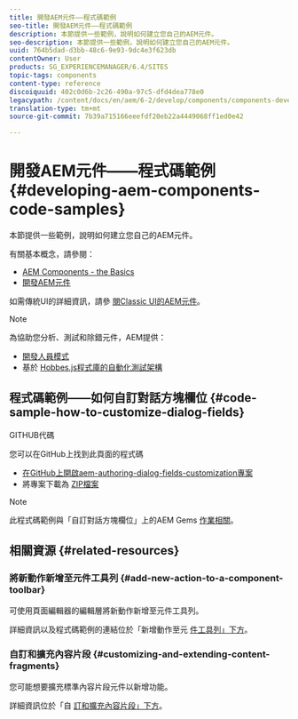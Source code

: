 ```yaml
---
title: 開發AEM元件——程式碼範例
seo-title: 開發AEM元件——程式碼範例
description: 本節提供一些範例，說明如何建立您自己的AEM元件。
seo-description: 本節提供一些範例，說明如何建立您自己的AEM元件。
uuid: 764b5dad-d3bb-48c6-9e93-9dc4e3f623db
contentOwner: User
products: SG_EXPERIENCEMANAGER/6.4/SITES
topic-tags: components
content-type: reference
discoiquuid: 402c0d6b-2c26-490a-97c5-dfd4dea778e0
legacypath: /content/docs/en/aem/6-2/develop/components/components-develop
translation-type: tm+mt
source-git-commit: 7b39a715166eeefdf20eb22a4449068ff1ed0e42

---
```



# 開發AEM元件——程式碼範例{#developing-aem-components-code-samples}

本節提供一些範例，說明如何建立您自己的AEM元件。

有關基本概念，請參閱：

* [AEM Components - the Basics](/help/sites-developing/components-basics.md)
* [開發AEM元件](/help/sites-developing/developing-components.md)

如需傳統UI的詳細資訊，請參 [閱Classic UI的AEM元件](/help/sites-developing/developing-components-classic.md)。

>[!NOTE]
>
>為協助您分析、測試和除錯元件，AEM提供：
>
>* [開發人員模式](/help/sites-developing/developer-mode.md)
>* 基於 [Hobbes.js程式庫的自動化測試架構](/help/sites-developing/hobbes.md)
>



## 程式碼範例——如何自訂對話方塊欄位 {#code-sample-how-to-customize-dialog-fields}

GITHUB代碼

您可以在GitHub上找到此頁面的程式碼

* [在GitHub上開啟aem-authoring-dialog-fields-customization專案](https://github.com/Adobe-Marketing-Cloud/aem-authoring-dialog-fields-customization)
* 將專案下載為 [ZIP檔案](https://github.com/Adobe-Marketing-Cloud/aem-authoring-dialog-fields-customization/archive/master.zip)

>[!NOTE]
>
>此程式碼範例與「自訂對話方塊欄位」上的AEM Gems [作業相關](https://docs.adobe.com/content/ddc/en/gems/customizing-dialog-fields-in-touch-ui.html)。

## 相關資源 {#related-resources}

### 將新動作新增至元件工具列 {#add-new-action-to-a-component-toolbar}

可使用頁面編輯器的編輯層將新動作新增至元件工具列。

詳細資訊以及程式碼範例的連結位於「新增動作至元 [件工具列」下方](/help/sites-developing/customizing-page-authoring-touch.md#add-new-action-to-a-component-toolbar)。

### 自訂和擴充內容片段 {#customizing-and-extending-content-fragments}

您可能想要擴充標準內容片段元件以新增功能。

詳細資訊位於「自 [訂和擴充內容片段」下方](/help/sites-developing/customizing-content-fragments.md)。

